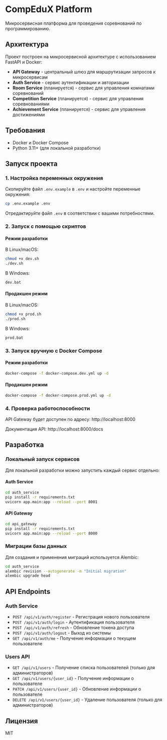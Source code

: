 # CompEduX Platform

Микросервисная платформа для проведения соревнований по программированию.

## Архитектура

Проект построен на микросервисной архитектуре с использованием FastAPI и Docker:

- **API Gateway** - центральный шлюз для маршрутизации запросов к микросервисам
- **Auth Service** - сервис аутентификации и авторизации
- **Room Service** (планируется) - сервис для управления комнатами соревнований
- **Competition Service** (планируется) - сервис для управления соревнованиями
- **Achievement Service** (планируется) - сервис для управления достижениями

## Требования

- Docker и Docker Compose
- Python 3.11+ (для локальной разработки)

## Запуск проекта

### 1. Настройка переменных окружения

Скопируйте файл `.env.example` в `.env` и настройте переменные окружения:

```bash
cp .env.example .env
```

Отредактируйте файл `.env` в соответствии с вашими потребностями.

### 2. Запуск с помощью скриптов

#### Режим разработки

В Linux/macOS:
```bash
chmod +x dev.sh
./dev.sh
```

В Windows:
```cmd
dev.bat
```

#### Продакшен режим

В Linux/macOS:
```bash
chmod +x prod.sh
./prod.sh
```

В Windows:
```cmd
prod.bat
```

### 3. Запуск вручную с Docker Compose

#### Режим разработки
```bash
docker-compose -f docker-compose.dev.yml up -d
```

#### Продакшен режим
```bash
docker-compose -f docker-compose.prod.yml up -d
```

### 4. Проверка работоспособности

API Gateway будет доступен по адресу: http://localhost:8000

Документация API: http://localhost:8000/docs

## Разработка

### Локальный запуск сервисов

Для локальной разработки можно запустить каждый сервис отдельно:

#### Auth Service

```bash
cd auth_service
pip install -r requirements.txt
uvicorn app.main:app --reload --port 8001
```

#### API Gateway

```bash
cd api_gateway
pip install -r requirements.txt
uvicorn app.main:app --reload --port 8000
```

### Миграции базы данных

Для создания и применения миграций используется Alembic:

```bash
cd auth_service
alembic revision --autogenerate -m "Initial migration"
alembic upgrade head
```

## API Endpoints

### Auth Service

- `POST /api/v1/auth/register` - Регистрация нового пользователя
- `POST /api/v1/auth/login` - Аутентификация пользователя
- `POST /api/v1/auth/refresh` - Обновление токена доступа
- `POST /api/v1/auth/logout` - Выход из системы
- `GET /api/v1/auth/me` - Получение информации о текущем пользователе

### Users API

- `GET /api/v1/users` - Получение списка пользователей (только для администраторов)
- `GET /api/v1/users/{user_id}` - Получение информации о пользователе
- `PATCH /api/v1/users/{user_id}` - Обновление информации о пользователе
- `DELETE /api/v1/users/{user_id}` - Удаление пользователя (только для администраторов)

## Лицензия

MIT
